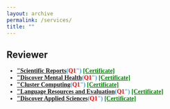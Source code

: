 ```yaml
---
layout: archive
permalink: /services/
title: ""
---
```


## Reviewer

<ul style="font-family:Trebuchet MS; color:black;">

<li><b style="color:#389EDA"><a href="https://www.nature.com/srep/about">"Scientific Reports</a>(<span style="color:red"><strong>Q1</strong></span>")</b> <b style="color:#389EDA"><a href="https://drive.google.com/file/d/1vwkKi50DBHZ7H1KdyP38E0h2NBvIEegd/view?usp=sharing"><span style="color:green; display:inline;">[Certificate]</span></a></b> </li> 

<li><b style="color:#389EDA"><a href="https://link.springer.com/journal/44192">"Discover Mental Health</a>(<span style="color:red"><strong>Q1</strong></span>")</b> <b style="color:#389EDA"><a href="https://drive.google.com/file/d/1roKjjf-UgFVb3kDrbtErU9At8475Ol3T/view?usp=sharing"><span style="color:green; display:inline;">[Certificate]</span></a></b> </li> 

<li><b style="color:#389EDA"><a href="Cluster Computing">"Cluster Computing</a>(<span style="color:red"><strong>Q1</strong></span>")</b> <b style="color:#389EDA"><a href="https://drive.google.com/file/d/1O4GV4zTsPmAilrRzqqo4qaz3I-mtEmJc/view?usp=sharing"><span style="color:green; display:inline;">[Certificate]</span></a></b></li> 

<li><b style="color:#389EDA"><a href="https://link.springer.com/journal/10579">"Language Resources and Evaluation</a>(<span style="color:red"><strong>Q1</strong></span>")</b> <b style="color:#389EDA"><a href="https://drive.google.com/file/d/1iy-3KVMfLs9NDebd2yN8eBV4gAV6we8g/view?usp=sharing"><span style="color:green; display:inline;">[Certificate]</span></a></b> </li> 

<li><b style="color:#389EDA"><a href="https://link.springer.com/journal/42452">"Discover Applied Sciences</a>(<span style="color:red"><strong>Q1</strong></span>")</b> <b style="color:#389EDA"><a href="https://drive.google.com/file/d/1hlqteUqUvSxmOMc2xI3SHXHc3r59DIcO/view?usp=sharing"><span style="color:green; display:inline;">[Certificate]</span></a></b> </li> 

</ul>



